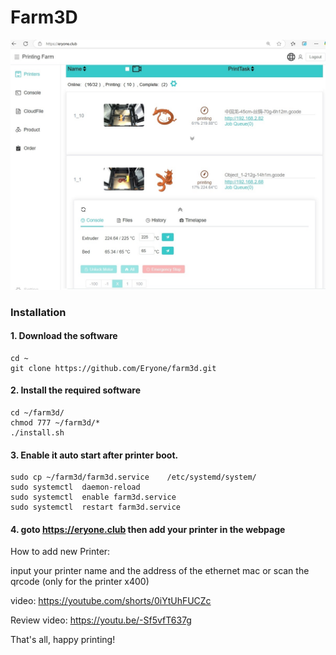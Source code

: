 # Farm3D

![page0](https://github.com/Eryone/farm3d/blob/main/doc/mainpage.png)


### Installation


#### 1. Download the software
```
cd ~
git clone https://github.com/Eryone/farm3d.git
```
#### 2. Install the required software
```
cd ~/farm3d/
chmod 777 ~/farm3d/*
./install.sh
```

#### 3. Enable it auto start after printer boot.
```
sudo cp ~/farm3d/farm3d.service    /etc/systemd/system/
sudo systemctl  daemon-reload
sudo systemctl  enable farm3d.service
sudo systemctl  restart farm3d.service

```

#### 4. goto https://eryone.club then add your printer in the webpage

How to add new Printer: 

input your printer name and the address of the ethernet mac or scan the qrcode (only for the printer x400)

video: https://youtube.com/shorts/0iYtUhFUCZc

Review video: https://youtu.be/-Sf5vfT637g

That's all, happy printing!



